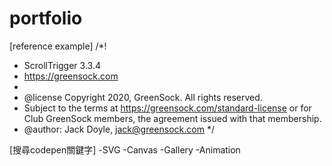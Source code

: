 # portfolio

[reference example]
/*!
 * ScrollTrigger 3.3.4
 * https://greensock.com
 * 
 * @license Copyright 2020, GreenSock. All rights reserved.
 * Subject to the terms at https://greensock.com/standard-license or for Club GreenSock members, the agreement issued with that membership.
 * @author: Jack Doyle, jack@greensock.com
 */

[搜尋codepen關鍵字]
-SVG
-Canvas
-Gallery
-Animation
